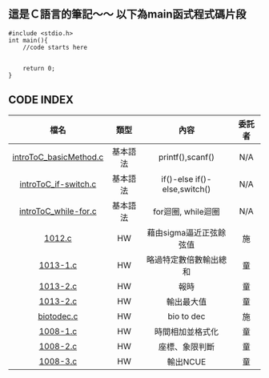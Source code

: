 這是Ｃ語言的筆記～～
以下為main函式程式碼片段
---
```c=
#include <stdio.h>
int main(){
    //code starts here


    return 0;
}
```
## CODE INDEX
|                                           檔名                                           |   類型   |             內容             | 委託者 |
| :--------------------------------------------------------------------------------------: | :------: | :--------------------------: | :----: |
| [introToC_basicMethod.c](https://github.com/yen2451/CLang/blob/master/introToC.files/introToC_basicMethod.c) | 基本語法 |       printf(),scanf()       |  N/A   |
|   [introToC_if-switch.c](https://github.com/yen2451/CLang/blob/master/introToC.files/introToC_if-switch.c)   | 基本語法 | if()-else if()-else,switch() |  N/A   |
|   [introToC_while-for.c](https://github.com/yen2451/CLang/blob/master/introToC.files/intoToC_while-for.c)    | 基本語法 |      for迴圈, while迴圈      |  N/A   |
|                        [1012.c](https://github.com/yen2451/CLang/blob/master//1012.c)                         |    HW    |   藉由sigma逼近正弦餘弦值    |   施   |
|                      [1013-1.c](https://github.com/yen2451/CLang/blob/master//1013-1.c)                       |    HW    |    略過特定數倍數輸出總和    |   童   |
|                      [1013-2.c](https://github.com/yen2451/CLang/blob/master//1013-2.c)                       |    HW    |             報時             |   童   |
|                      [1013-2.c](https://github.com/yen2451/CLang/blob/master//1013-3.c)                       |    HW    |          輸出最大值          |   童   |
|                    [biotodec.c](https://github.com/yen2451/CLang/blob/master//biotodec.c)                     |    HW    |          bio to dec          |   施   |
|                      [1008-1.c](https://github.com/yen2451/CLang/blob/master//1008-1.c)                       |    HW    |       時間相加並格式化       |   童   |
|                      [1008-2.c](https://github.com/yen2451/CLang/blob/master//1008-2.c)                       |    HW    |        座標、象限判斷        |   童   |
|                      [1008-3.c](https://github.com/yen2451/CLang/blob/master/1008-3.c)                       |    HW    |           輸出NCUE           |   童   |
